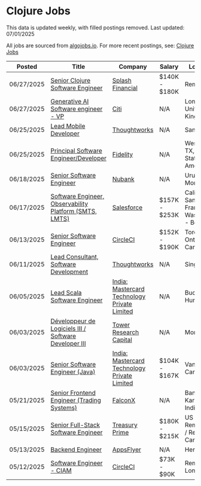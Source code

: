 # Clojure Jobs

This data is updated weekly, with filled postings removed. Last updated: 07/01/2025

All jobs are sourced from [algojobs.io](https://algojobs.io/). For more recent postings, see: [Clojure Jobs](https://algojobs.io/jobs/clojure)

| Posted | Title | Company | Salary | Location |
| --- | --- | --- | --- | --- |
| 06/27/2025 | [Senior Clojure Software Engineer](https://algojobs.io/jobs/4501903) | [Splash Financial](https://algojobs.io/company/splashfinancial/) | $140K - $180K | Remote |
| 06/27/2025 | [Generative AI Software engineer - VP](https://algojobs.io/jobs/4506403) | [Citi](https://algojobs.io/company/citi/) | N/A | London  United Kingdom |
| 06/25/2025 | [Lead Mobile Developer](https://algojobs.io/jobs/4477741) | [Thoughtworks](https://algojobs.io/company/thoughtworks/) | N/A | Santiago |
| 06/25/2025 | [Principal Software Engineer/Developer](https://algojobs.io/jobs/4468547) | [Fidelity](https://algojobs.io/company/fmr/) | N/A | Westlake, TX, United States of America |
| 06/18/2025 | [Senior Software Engineer](https://algojobs.io/jobs/4413933) | [Nubank](https://algojobs.io/company/nubank/) | N/A | Uruguay, Montevideo |
| 06/17/2025 | [Software Engineer, Observability Platform (SMTS, LMTS)](https://algojobs.io/jobs/4407023) | [Salesforce](https://algojobs.io/company/salesforce/) | $157K - $253K | California - San Francisco / Washington - Bellevue |
| 06/13/2025 | [Senior Software Engineer](https://algojobs.io/jobs/4372626) | [CircleCI](https://algojobs.io/company/circleci/) | $152K - $190K | Toronto, Ontario, Canada |
| 06/11/2025 | [Lead Consultant, Software Development](https://algojobs.io/jobs/4348309) | [Thoughtworks](https://algojobs.io/company/thoughtworks/) | N/A | Singapore |
| 06/05/2025 | [Lead Scala Software Engineer](https://algojobs.io/jobs/4298742) | [India: Mastercard Technology Private Limited](https://algojobs.io/company/mastercard/) | N/A | Budapest, Hungary |
| 06/03/2025 | [Développeur de Logiciels III / Software Developer III](https://algojobs.io/jobs/4266321) | [Tower Research Capital](https://algojobs.io/company/towerresearchcapital/) | N/A | Montreal |
| 06/03/2025 | [Senior Software Engineer (Java)](https://algojobs.io/jobs/4271473) | [India: Mastercard Technology Private Limited](https://algojobs.io/company/mastercard/) | $104K - $167K | Vancouver, Canada |
| 05/21/2025 | [Senior Frontend Engineer (Trading Systems)](https://algojobs.io/jobs/4144794) | [FalconX](https://algojobs.io/company/falconx/) | N/A | Bangalore, Karnataka, India |
| 05/15/2025 | [Senior Full-Stack Software Engineer](https://algojobs.io/jobs/4096142) | [Treasury Prime](https://algojobs.io/company/treasuryprime/) | $180K - $215K | US / Remote US / Remote Canada |
| 05/13/2025 | [Backend Engineer](https://algojobs.io/jobs/4068015) | [AppsFlyer](https://algojobs.io/company/appsflyer/) | N/A | Herzliya |
| 05/12/2025 | [Software Engineer - CIAM](https://algojobs.io/jobs/4053855) | [CircleCI](https://algojobs.io/company/circleci/) | $73K - $90K | Remote, London |